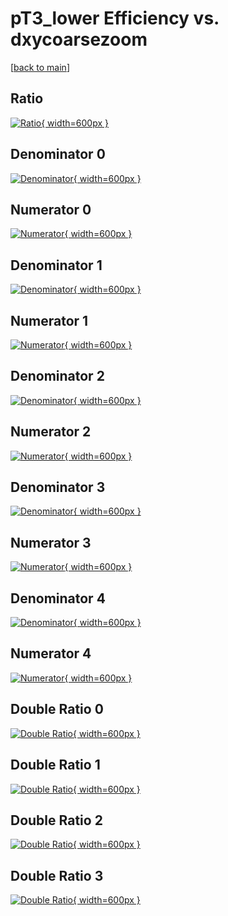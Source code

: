 # pT3_lower Efficiency vs. dxycoarsezoom

[[back to main](./)]



## Ratio

[![Ratio](../mtv/var/pT3_lower_vtr_0_1_eff_dxycoarsezoom.png){ width=600px }](../mtv/var/pT3_lower_vtr_0_1_eff_dxycoarsezoom.pdf)

## Denominator 0

[![Denominator](../mtv/den/pT3_lower_vtr_0_1_eff_dxycoarsezoom_den0.png){ width=600px }](../mtv/den/pT3_lower_vtr_0_1_eff_dxycoarsezoom_den0.pdf)

## Numerator 0

[![Numerator](../mtv/num/pT3_lower_vtr_0_1_eff_dxycoarsezoom_num0.png){ width=600px }](../mtv/num/pT3_lower_vtr_0_1_eff_dxycoarsezoom_num0.pdf)

## Denominator 1

[![Denominator](../mtv/den/pT3_lower_vtr_0_1_eff_dxycoarsezoom_den1.png){ width=600px }](../mtv/den/pT3_lower_vtr_0_1_eff_dxycoarsezoom_den1.pdf)

## Numerator 1

[![Numerator](../mtv/num/pT3_lower_vtr_0_1_eff_dxycoarsezoom_num1.png){ width=600px }](../mtv/num/pT3_lower_vtr_0_1_eff_dxycoarsezoom_num1.pdf)

## Denominator 2

[![Denominator](../mtv/den/pT3_lower_vtr_0_1_eff_dxycoarsezoom_den2.png){ width=600px }](../mtv/den/pT3_lower_vtr_0_1_eff_dxycoarsezoom_den2.pdf)

## Numerator 2

[![Numerator](../mtv/num/pT3_lower_vtr_0_1_eff_dxycoarsezoom_num2.png){ width=600px }](../mtv/num/pT3_lower_vtr_0_1_eff_dxycoarsezoom_num2.pdf)

## Denominator 3

[![Denominator](../mtv/den/pT3_lower_vtr_0_1_eff_dxycoarsezoom_den3.png){ width=600px }](../mtv/den/pT3_lower_vtr_0_1_eff_dxycoarsezoom_den3.pdf)

## Numerator 3

[![Numerator](../mtv/num/pT3_lower_vtr_0_1_eff_dxycoarsezoom_num3.png){ width=600px }](../mtv/num/pT3_lower_vtr_0_1_eff_dxycoarsezoom_num3.pdf)

## Denominator 4

[![Denominator](../mtv/den/pT3_lower_vtr_0_1_eff_dxycoarsezoom_den4.png){ width=600px }](../mtv/den/pT3_lower_vtr_0_1_eff_dxycoarsezoom_den4.pdf)

## Numerator 4

[![Numerator](../mtv/num/pT3_lower_vtr_0_1_eff_dxycoarsezoom_num4.png){ width=600px }](../mtv/num/pT3_lower_vtr_0_1_eff_dxycoarsezoom_num4.pdf)

## Double Ratio 0

[![Double Ratio](../mtv/ratio/pT3_lower_vtr_0_1_eff_dxycoarsezoom_ratio0.png){ width=600px }](../mtv/ratio/pT3_lower_vtr_0_1_eff_dxycoarsezoom_ratio0.pdf)

## Double Ratio 1

[![Double Ratio](../mtv/ratio/pT3_lower_vtr_0_1_eff_dxycoarsezoom_ratio1.png){ width=600px }](../mtv/ratio/pT3_lower_vtr_0_1_eff_dxycoarsezoom_ratio1.pdf)

## Double Ratio 2

[![Double Ratio](../mtv/ratio/pT3_lower_vtr_0_1_eff_dxycoarsezoom_ratio2.png){ width=600px }](../mtv/ratio/pT3_lower_vtr_0_1_eff_dxycoarsezoom_ratio2.pdf)

## Double Ratio 3

[![Double Ratio](../mtv/ratio/pT3_lower_vtr_0_1_eff_dxycoarsezoom_ratio3.png){ width=600px }](../mtv/ratio/pT3_lower_vtr_0_1_eff_dxycoarsezoom_ratio3.pdf)

